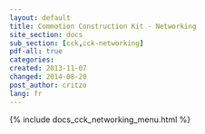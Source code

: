 ```yaml
---
layout: default
title: Commotion Construction Kit - Networking
site_section: docs
sub_section: [cck,cck-networking]
pdf-all: true
categories: 
created: 2013-11-07
changed: 2014-08-20
post_author: critzo
lang: fr
---
```

<div class="cck-section-page">
{% include docs_cck_networking_menu.html %}
</div>
 

